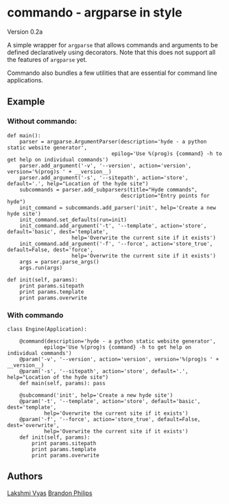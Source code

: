 # commando - argparse in style

Version 0.2a

A simple wrapper for `argparse` that allows commands and arguments
to be defined declaratively using decorators. Note that this does
not support all the features of `argparse` yet.

Commando also bundles a few utilities that are essential for command
line applications.

## Example


### Without commando:

    def main():
        parser = argparse.ArgumentParser(description='hyde - a python static website generator',
                                      epilog='Use %(prog)s {command} -h to get help on individual commands')
        parser.add_argument('-v', '--version', action='version', version='%(prog)s ' + __version__)
        parser.add_argument('-s', '--sitepath', action='store', default='.', help="Location of the hyde site")
        subcommands = parser.add_subparsers(title="Hyde commands",
                                         description="Entry points for hyde")
        init_command = subcommands.add_parser('init', help='Create a new hyde site')
        init_command.set_defaults(run=init)
        init_command.add_argument('-t', '--template', action='store', default='basic', dest='template',
                         help='Overwrite the current site if it exists')
        init_command.add_argument('-f', '--force', action='store_true', default=False, dest='force',
                         help='Overwrite the current site if it exists')
        args = parser.parse_args()
        args.run(args)

    def init(self, params):
        print params.sitepath
        print params.template
        print params.overwrite


### With commando


    class Engine(Application):

        @command(description='hyde - a python static website generator',
                epilog='Use %(prog)s {command} -h to get help on individual commands')
        @param('-v', '--version', action='version', version='%(prog)s ' + __version__)
        @param('-s', '--sitepath', action='store', default='.', help="Location of the hyde site")
        def main(self, params): pass

        @subcommand('init', help='Create a new hyde site')
        @param('-t', '--template', action='store', default='basic', dest='template',
                help='Overwrite the current site if it exists')
        @param('-f', '--force', action='store_true', default=False, dest='overwrite',
                help='Overwrite the current site if it exists')
        def init(self, params):
            print params.sitepath
            print params.template
            print params.overwrite

## Authors

[Lakshmi Vyas](https://github.com/lakshmivyas)
[Brandon Philips](https://github.com/philips)